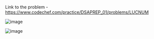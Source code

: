 Link to the problem - https://www.codechef.com/practice/DSAPREP_01/problems/LUCNUM


![image](https://github.com/Haleshot/Competitive-Programming/assets/57552973/3c576f48-dacb-407e-a40d-319ffe60bc77)


![image](https://github.com/Haleshot/Competitive-Programming/assets/57552973/ac08715e-65bb-43e1-b326-c76764742f40)
